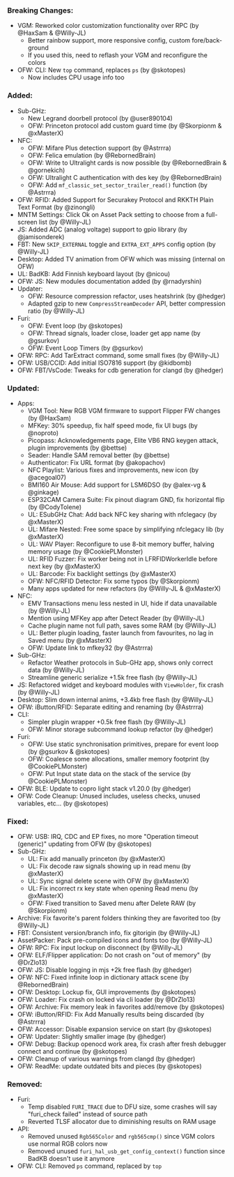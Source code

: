 ### Breaking Changes:
- VGM: Reworked color customization functionality over RPC (by @HaxSam & @Willy-JL)
  - Better rainbow support, more responsive config, custom fore/back-ground
  - If you used this, need to reflash your VGM and reconfigure the colors
- OFW: CLI: New `top` command, replaces `ps` (by @skotopes)
  - Now includes CPU usage info too

### Added:
- Sub-GHz:
  - New Legrand doorbell protocol (by @user890104)
  - OFW: Princeton protocol add custom guard time (by @Skorpionm & @xMasterX)
- NFC:
  - OFW: Mifare Plus detection support (by @Astrrra)
  - OFW: Felica emulation (by @RebornedBrain)
  - OFW: Write to Ultralight cards is now possible (by @RebornedBrain & @gornekich)
  - OFW: Ultralight C authentication with des key (by @RebornedBrain)
  - OFW: Add `mf_classic_set_sector_trailer_read()` function (by @Astrrra)
- OFW: RFID: Added Support for Securakey Protocol and RKKTH Plain Text Format (by @zinongli)
- MNTM Settings: Click Ok on Asset Pack setting to choose from a full-screen list (by @Willy-JL)
- JS: Added ADC (analog voltage) support to gpio library (by @jamisonderek)
- FBT: New `SKIP_EXTERNAL` toggle and `EXTRA_EXT_APPS` config option (by @Willy-JL)
- Desktop: Added TV animation from OFW which was missing (internal on OFW)
- UL: BadKB: Add Finnish keyboard layout (by @nicou)
- OFW: JS: New modules documentation added (by @rnadyrshin)
- Updater:
  - OFW: Resource compression refactor, uses heatshrink (by @hedger)
  - Adapted gzip to new `CompressStreamDecoder` API, better compression ratio (by @Willy-JL)
- Furi:
  - OFW: Event loop (by @skotopes)
  - OFW: Thread signals, loader close, loader get app name (by @gsurkov)
  - OFW: Event Loop Timers (by @gsurkov)
- OFW: RPC: Add TarExtract command, some small fixes (by @Willy-JL)
- OFW: USB/CCID: Add initial ISO7816 support (by @kidbomb)
- OFW: FBT/VsCode: Tweaks for cdb generation for clangd (by @hedger)

### Updated:
- Apps:
  - VGM Tool: New RGB VGM firmware to support Flipper FW changes (by @HaxSam)
  - MFKey: 30% speedup, fix half speed mode, fix UI bugs (by @noproto)
  - Picopass: Acknowledgements page, Elite VB6 RNG keygen attack, plugin improvements (by @bettse)
  - Seader: Handle SAM removal better (by @bettse)
  - Authenticator: Fix URL format (by @akopachov)
  - NFC Playlist: Various fixes and improvements, new icon (by @acegoal07)
  - BMI160 Air Mouse: Add support for LSM6DSO (by @alex-vg & @ginkage)
  - ESP32CAM Camera Suite: Fix pinout diagram GND, fix horizontal flip (by @CodyTolene)
  - UL: ESubGHz Chat: Add back NFC key sharing with nfclegacy (by @xMasterX)
  - UL: Mifare Nested: Free some space by simplifying nfclegacy lib (by @xMasterX)
  - UL: WAV Player: Reconfigure to use 8-bit memory buffer, halving memory usage (by @CookiePLMonster)
  - UL: RFID Fuzzer: Fix worker being not in LFRFIDWorkerIdle before next key (by @xMasterX)
  - UL: Barcode: Fix backlight settings (by @xMasterX)
  - OFW: NFC/RFID Detector: Fix some typos (by @Skorpionm)
  - Many apps updated for new refactors (by @Willy-JL & @xMasterX)
- NFC:
  - EMV Transactions menu less nested in UI, hide if data unavailable (by @Willy-JL)
  - Mention using MFKey app after Detect Reader (by @Willy-JL)
  - Cache plugin name not full path, saves some RAM (by @Willy-JL)
  - UL: Better plugin loading, faster launch from favourites, no lag in Saved menu (by @xMasterX)
  - OFW: Update link to mfkey32 (by @Astrrra)
- Sub-GHz:
  - Refactor Weather protocols in Sub-GHz app, shows only correct data (by @Willy-JL)
  - Streamline generic serialize +1.5k free flash (by @Willy-JL)
- JS: Refactored widget and keyboard modules with `ViewHolder`, fix crash (by @Willy-JL)
- Desktop: Slim down internal anims, +3.4kb free flash (by @Willy-JL)
- OFW: iButton/RFID: Separate editing and renaming (by @Astrrra)
- CLI:
  - Simpler plugin wrapper +0.5k free flash (by @Willy-JL)
  - OFW: Minor storage subcommand lookup refactor (by @hedger)
- Furi:
  - OFW: Use static synchronisation primitives, prepare for event loop (by @gsurkov & @skotopes)
  - OFW: Coalesce some allocations, smaller memory footprint (by @CookiePLMonster)
  - OFW: Put Input state data on the stack of the service (by @CookiePLMonster)
- OFW: BLE: Update to copro light stack v1.20.0 (by @hedger)
- OFW: Code Cleanup: Unused includes, useless checks, unused variables, etc... (by @skotopes)

### Fixed:
- OFW: USB: IRQ, CDC and EP fixes, no more "Operation timeout (generic)" updating from OFW (by @skotopes)
- Sub-GHz:
  - UL: Fix add manually princeton (by @xMasterX)
  - UL: Fix decode raw signals showing up in read menu (by @xMasterX)
  - UL: Sync signal delete scene with OFW (by @xMasterX)
  - UL: Fix incorrect rx key state when opening Read menu (by @xMasterX)
  - OFW: Fixed transition to Saved menu after Delete RAW (by @Skorpionm)
- Archive: Fix favorite's parent folders thinking they are favorited too (by @Willy-JL)
- FBT: Consistent version/branch info, fix gitorigin (by @Willy-JL)
- AssetPacker: Pack pre-compiled icons and fonts too (by @Willy-JL)
- OFW: RPC: Fix input lockup on disconnect (by @Willy-JL)
- OFW: ELF/Flipper application: Do not crash on "out of memory" (by @DrZlo13)
- OFW: JS: Disable logging in mjs +2k free flash (by @hedger)
- OFW: NFC: Fixed infinite loop in dictionary attack scene (by @RebornedBrain)
- OFW: Desktop: Lockup fix, GUI improvements (by @skotopes)
- OFW: Loader: Fix crash on locked via cli loader (by @DrZlo13)
- OFW: Archive: Fix memory leak in favorites add/remove (by @skotopes)
- OFW: iButton/RFID: Fix Add Manually results being discarded (by @Astrrra)
- OFW: Accessor: Disable expansion service on start (by @skotopes)
- OFW: Updater: Slightly smaller image (by @hedger)
- OFW: Debug: Backup openocd work area, fix crash after fresh debugger connect and continue (by @skotopes)
- OFW: Cleanup of various warnings from clangd (by @hedger)
- OFW: ReadMe: update outdated bits and pieces (by @skotopes)

### Removed:
- Furi:
  - Temp disabled `FURI_TRACE` due to DFU size, some crashes will say "furi_check failed" instead of source path
  - Reverted TLSF allocator due to diminishing results on RAM usage
- API:
  - Removed unused `Rgb565Color` and `rgb565cmp()` since VGM colors use normal RGB colors now
  - Removed unused `furi_hal_usb_get_config_context()` function since BadKB doesn't use it anymore
- OFW: CLI: Removed `ps` command, replaced by `top`
